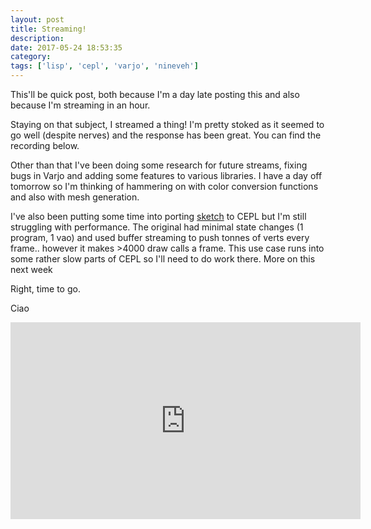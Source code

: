 ```yaml
---
layout: post
title: Streaming!
description:
date: 2017-05-24 18:53:35
category:
tags: ['lisp', 'cepl', 'varjo', 'nineveh']
---
```


This'll be quick post, both because I'm a day late posting this and also because I'm streaming in an hour.

Staying on that subject, I streamed a thing! I'm pretty stoked as it seemed to go well (despite nerves) and the response has been great. You can find the recording below.

Other than that I've been doing some research for future streams, fixing bugs in Varjo and adding some features to various libraries. I have a day off tomorrow so I'm thinking of hammering on with color conversion functions and also with mesh generation.

I've also been putting some time into porting [sketch](https://github.com/vydd/sketch) to CEPL but I'm still struggling with performance. The original had minimal state changes (1 program, 1 vao) and used buffer streaming to push tonnes of verts every frame.. however it makes >4000 draw calls a frame. This use case runs into some rather slow parts of CEPL so I'll need to do work there. More on this next week

Right, time to go.

Ciao

<iframe width="560" height="315" src="https://www.youtube.com/embed/82o5NeyZtvw" frameborder="0"></iframe>
